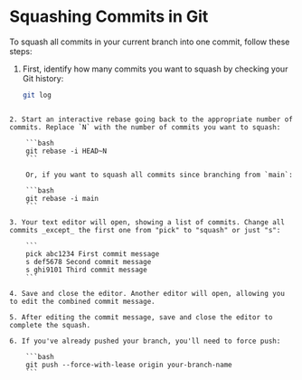 # Squashing Commits in Git

To squash all commits in your current branch into one commit, follow these steps:

1. First, identify how many commits you want to squash by checking your Git history:

   ```bash
   git log
```

2. Start an interactive rebase going back to the appropriate number of commits. Replace `N` with the number of commits you want to squash:
    
    ```bash
    git rebase -i HEAD~N
    ```
    
    Or, if you want to squash all commits since branching from `main`:
    
    ```bash
    git rebase -i main
    ```
    
3. Your text editor will open, showing a list of commits. Change all commits _except_ the first one from "pick" to "squash" or just "s":
    
    ```
    pick abc1234 First commit message
    s def5678 Second commit message
    s ghi9101 Third commit message
    ```
    
4. Save and close the editor. Another editor will open, allowing you to edit the combined commit message.
    
5. After editing the commit message, save and close the editor to complete the squash.
    
6. If you've already pushed your branch, you'll need to force push:
    
    ```bash
    git push --force-with-lease origin your-branch-name
    ```